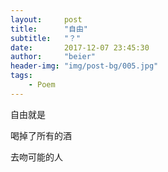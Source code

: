 ```yaml
---
layout:     post
title:      "自由"
subtitle:   "？"
date:       2017-12-07 23:45:30
author:     "beier"
header-img: "img/post-bg/005.jpg"
tags:
    - Poem
---
```




自由就是

喝掉了所有的酒

去吻可能的人